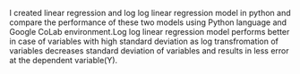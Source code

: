 I created linear regression and log log linear regression model in python and compare the performance of these two models using Python language and Google CoLab environment.Log log linear regression model performs better in case of variables with high standard deviation as log transfromation of variables decreases standard deviation of variables and results in less error at the dependent variable(Y).
